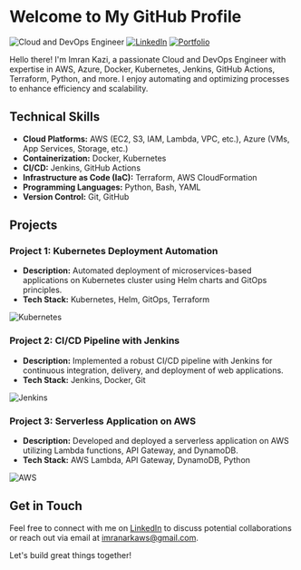 # Welcome to My GitHub Profile

![Cloud and DevOps Engineer](https://img.shields.io/badge/Role-Cloud%20%26%20DevOps%20Engineer-blue)
[![LinkedIn](https://img.shields.io/badge/LinkedIn-Connect-blue)](https://www.linkedin.com/in/yourprofile)
[![Portfolio](https://img.shields.io/badge/Portfolio-Visit-red)](https://yourportfolio.com)

Hello there! I'm Imran Kazi, a passionate Cloud and DevOps Engineer with expertise in AWS, Azure, Docker, Kubernetes, Jenkins, GitHub Actions, Terraform, Python, and more. I enjoy automating and optimizing processes to enhance efficiency and scalability.

## Technical Skills

- **Cloud Platforms:** AWS (EC2, S3, IAM, Lambda, VPC, etc.), Azure (VMs, App Services, Storage, etc.)
- **Containerization:** Docker, Kubernetes
- **CI/CD:** Jenkins, GitHub Actions
- **Infrastructure as Code (IaC):** Terraform, AWS CloudFormation
- **Programming Languages:** Python, Bash, YAML
- **Version Control:** Git, GitHub

## Projects

### Project 1: Kubernetes Deployment Automation
- **Description:** Automated deployment of microservices-based applications on Kubernetes cluster using Helm charts and GitOps principles.
- **Tech Stack:** Kubernetes, Helm, GitOps, Terraform

![Kubernetes](https://yourprojectimageurl.com)

### Project 2: CI/CD Pipeline with Jenkins
- **Description:** Implemented a robust CI/CD pipeline with Jenkins for continuous integration, delivery, and deployment of web applications.
- **Tech Stack:** Jenkins, Docker, Git

![Jenkins](https://yourprojectimageurl.com)

### Project 3: Serverless Application on AWS
- **Description:** Developed and deployed a serverless application on AWS utilizing Lambda functions, API Gateway, and DynamoDB.
- **Tech Stack:** AWS Lambda, API Gateway, DynamoDB, Python

![AWS](https://yourprojectimageurl.com)

## Get in Touch

Feel free to connect with me on [LinkedIn](https://www.linkedin.com/in/yourprofile) to discuss potential collaborations or reach out via email at [imranarkaws@gmail.com](mailto:imranarkaws@gmail.com). 

Let's build great things together!
